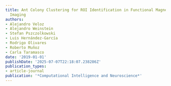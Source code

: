 ```yaml
---
title: Ant Colony Clustering for ROI Identification in Functional Magnetic Resonance
  Imaging
authors:
- Alejandro Veloz
- Alejandro Weinstein
- Stefan Pszczolkowski
- Luis Hernández-García
- Rodrigo Olivares
- Roberto Muñoz
- Carla Taramasco
date: '2019-01-01'
publishDate: '2025-07-07T22:18:07.238286Z'
publication_types:
- article-journal
publication: '*Computational Intelligence and Neuroscience*'
---
```

